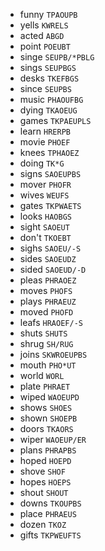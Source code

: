 * funny `TPAOUPB`
* yells `KWRELS`
* acted `ABGD`
* point `POEUBT`
* singe `SEUPB/*PBLG`
* sings `SEUPBGS`
* desks `TKEFBGS`
* since `SEUPBS`
* music `PHAOUFBG`
* dying `TKAOEUG`
* games `TKPAEUPLS`
* learn `HRERPB`
* movie `PHOEF`
* knees `TPHAOEZ`
* doing `TK*G`
* signs `SAOEUPBS`
* mover `PHOFR`
* wives `WEUFS`
* gates `TKPWAETS`
* looks `HAOBGS`
* sight `SAOEUT`
* don't `TKOEBT`
* sighs `SAOEU/-S`
* sides `SAOEUDZ`
* sided `SAOEUD/-D`
* pleas `PHRAOEZ`
* moves `PHOFS`
* plays `PHRAEUZ`
* moved `PHOFD`
* leafs `HRAOEF/-S`
* shuts `SHUTS`
* shrug `SH/RUG`
* joins `SKWROEUPBS`
* mouth `PHO*UT`
* world `WORL`
* plate `PHRAET`
* wiped `WAOEUPD`
* shows `SHOES`
* shown `SHOEPB`
* doors `TKAORS`
* wiper `WAOEUP/ER`
* plans `PHRAPBS`
* hoped `HOEPD`
* shove `SHOF`
* hopes `HOEPS`
* shout `SHOUT`
* downs `TKOUPBS`
* place `PHRAEUS`
* dozen `TKOZ`
* gifts `TKPWEUFTS`
